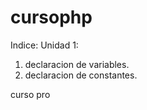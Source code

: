 cursophp
========
Indice:
Unidad 1:
1. declaracion de variables.
2. declaracion de constantes.


curso pro
